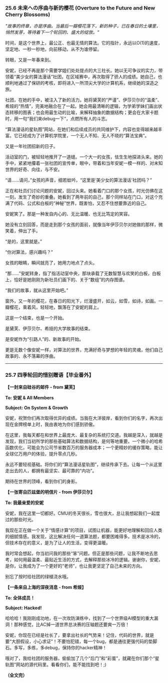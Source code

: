 ### **25.6 未来への序曲与新的樱花 (Overture to the Future and New Cherry Blossoms)**

*"故事的终章，亦是序曲。当最后一瓣樱花落下，新的种子，已在春日的土壤里，悄然发芽，等待着下一个轮回的、盛大的绽放。"*

时间，是这个世界上，最公正、也最无情的算法。它的指针，永远以O(1)的速度，坚定地、一秒一秒地，向前移动，从不为谁停留。

转眼，又是一年春来到。

安妮，已经不再是那个需要学姐们处处提点的大三社长。她以无可争议的实力，带领着“美少女的算法漫话”社团，在区域赛中，再次取得了骄人的成绩。她自己，也顺利地通过了保研的考核，即将进入一所顶尖大学的计算机系，继续她的深造之旅。

社团，在她的手中，被注入了新的活力。她将黛芙的“严谨”、伊莎贝尔的“温柔”、希娅的“热情”，完美地融合在了一起。她会用最清晰的逻辑，为学弟学妹们画出状态转移的图表；也会用最生动的比喻，来解释抽象的数据结构；更会在大家卡题时，用一句“我们来debug一下”，点燃所有人的斗志。

“算法漫话的星轨图”网站，在她们和后续成员的共同维护下，内容也变得越来越丰富。它已经成为了计算机学院里，一个无人不知、无人不晓的“算法宝典”。

又是一年社团招新的日子。

活动室的门，被轻轻地推开了一道缝。一个大一的女孩，怯生生地探进头来。她的手中，紧紧地攥着一张社团的宣传单，眼中，带着和当年安妮一模一样的、对未知世界的好奇、向往，与不安。

“请……请问，”女孩的声音，细若蚊吟，“这里是‘美少女的算法漫话’社团吗？”

正在和社员们讨论问题的安妮，回过头来。她看着门口的那个女孩，时光仿佛在这一刻，发生了奇妙的重叠。她看到了两年前的自己，那个同样站在门口，对这个充满了代码、公式和白板的“神秘”世界，既害怕，又忍不住想要靠近的自己。

安妮笑了。那是一种发自内心的、无比温暖、也无比笃定的笑容。

她没有立刻回答，而是走到那个女孩的面前，就像当年伊莎贝尔对她做的那样，微笑着，伸出了手。

“是的，这里就是。”

“你对算法，感兴趣吗？”

女孩的眼睛，瞬间就亮了，她用力地点了点头。

“那……”安妮转身，指了指活动室中央，那块承载了无数智慧与欢笑的白板，白板上，恰好是她刚刚为新社员们画下的、关于“数组”的内存图谱。

“我们的故事，就从这里开始吧。”

窗外，又一年的樱花，在春日的阳光下，烂漫盛开，如云，如雪，如诗，如画。一瓣樱花，乘着风，轻轻地，飘落在了安妮的肩上。

这是一个结束，也是一个开始。

是黛芙、伊莎贝尔、希娅的大学故事的结束。

是安妮作为“引路人”的、新故事的开始。

更是无数个像安妮一样，对算法的世界，充满好奇与梦想的年轻的灵魂，他们自己故事的、永不落幕的序曲。

---

### **25.7 四季轮回的惜别赠语【毕业番外】**

**【一封来自硅谷的邮件 - from 黛芙】**

**To: 安妮 & All Members**

**Subject: On System & Growth**

安妮，祝贺你们再次取得优异的成绩。当我在大洋彼岸，看到你们的名字，再次出现在金牌榜单上时，我由衷地为你们感到骄傲。

在这里，我每天都在和世界上最庞大、最复杂的系统打交道。我越是深入，就越是发现，我们当初所学的那些基础算法和数据结构，是何等地重要。一个微小的哈希函数优化，可能会为公司节省数百万的服务器成本；一个更精妙的缓存策略，能让全球亿万用户的体验，提升零点几秒。

永远不要轻视基础。将你们的“算法漫话星轨图”，继续传承下去。让每一个从这里走出去的人，都拥有最坚实、最可靠的“内功”。

期待在世界的顶峰，看到你们的身影。


**【一张寄自匹兹堡的明信片 - from 伊莎贝尔】**

**To: 我最亲爱的安妮**

安妮，我在这里一切都好。CMU的冬天很长，雪也很大，总让我想起我们一起度过的那些时光。

我现在正在做一个关于“情感计算”的项目，试图让机器，能更好地理解和回应人类的细腻情感。我发现，这比解决任何一道算法题，都要困难得多。技术是冰冷的，但技术存在的意义，是为了让人的生活，变得更温暖。

我时常会想起，你当初问我的那些“笨”问题。但正是那些问题，让我不断地去思考，如何用最温柔、最贴近生活的方式，去解释那些冰冷的逻辑。谢谢你，安妮，是你，让我成为了一个更好的“老师”，也让我更坚定了自己未来的方向。

别忘了按时给社团的绿植浇水哦。


**【一条来自上海的深夜消息 - from 希娅】**

**To: 全体成员！**

**Subject: Hacked!**

哈哈哈！我刚刚成功地，在一次攻防演练中，找到了一个世界级AI模型的重大漏洞！那种感觉，比AC掉一道世界总决赛的压轴题还要爽一万倍！

安妮，你现在已经是社长了，要拿出社长的气势来！记住，代码的世界，就是要“大胆假设，小心求证”！不要怕犯错，每一个bug，都是通往更强代码的垫脚石。多写，多练，多debug，保持你的hacker精神！

哦对了，我给社团的服务器，偷偷加了几个“后门”和“彩蛋”，就藏在你们那个“星轨图”网站的源代码里。看看你们，能不能找到吧！;) 

**（全文完）**
